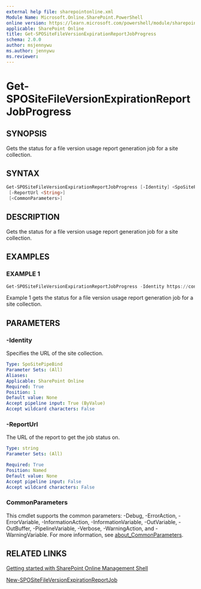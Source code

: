```yaml
---
external help file: sharepointonline.xml
Module Name: Microsoft.Online.SharePoint.PowerShell
online version: https://learn.microsoft.com/powershell/module/sharepoint-online/get-spositefileversionexpirationreportjobprogress
applicable: SharePoint Online
title: Get-SPOSiteFileVersionExpirationReportJobProgress
schema: 2.0.0
author: msjennywu
ms.author: jennywu
ms.reviewer:
---
```


# Get-SPOSiteFileVersionExpirationReportJobProgress

## SYNOPSIS

Gets the status for a file version usage report generation job for a site collection.

## SYNTAX

```powershell
Get-SPOSiteFileVersionExpirationReportJobProgress [-Identity] <SpoSitePipeBind>
 [-ReportUrl <String>]
 [<CommonParameters>]
```

## DESCRIPTION

Gets the status for a file version usage report generation job for a site collection.

## EXAMPLES

### EXAMPLE 1

```powershell
Get-SPOSiteFileVersionExpirationReportJobProgress -Identity https://contoso.sharepoint.com/sites/site1 -ReportUrl "https://contoso.sharepoint.com/sites/sites1/reports/MyReports/VersionReport.csv"
```

Example 1 gets the status for a file version usage report generation job for a site collection.

## PARAMETERS

### -Identity

Specifies the URL of the site collection.

```yaml
Type: SpoSitePipeBind
Parameter Sets: (All)
Aliases:
Applicable: SharePoint Online
Required: True
Position: 1
Default value: None
Accept pipeline input: True (ByValue)
Accept wildcard characters: False
```

### -ReportUrl

The URL of the report to get the job status on.

```yaml
Type: string
Parameter Sets: (All)

Required: True
Position: Named
Default value: None
Accept pipeline input: False
Accept wildcard characters: False
```

### CommonParameters

This cmdlet supports the common parameters: -Debug, -ErrorAction, -ErrorVariable, -InformationAction, -InformationVariable, -OutVariable, -OutBuffer, -PipelineVariable, -Verbose, -WarningAction, and -WarningVariable. For more information, see [about_CommonParameters](https://go.microsoft.com/fwlink/?LinkID=113216).

## RELATED LINKS

[Getting started with SharePoint Online Management Shell](https://learn.microsoft.com/powershell/sharepoint/sharepoint-online/connect-sharepoint-online?view=sharepoint-ps)

[New-SPOSiteFileVersionExpirationReportJob](New-SPOSiteFileVersionExpirationReportJob.md)